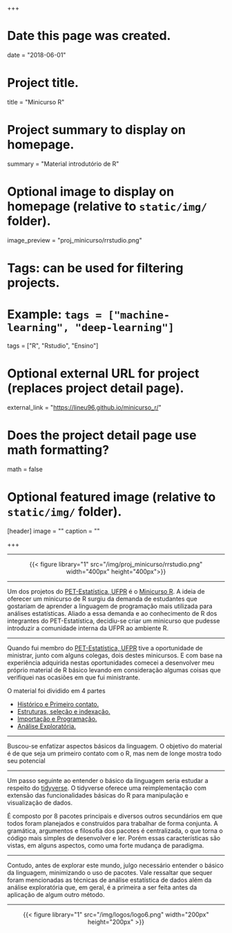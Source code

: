 +++
# Date this page was created.
date = "2018-06-01"

# Project title.
title = "Minicurso R"

# Project summary to display on homepage.
summary = "Material introdutório de R"

# Optional image to display on homepage (relative to `static/img/` folder).
image_preview = "proj_minicurso/rrstudio.png"

# Tags: can be used for filtering projects.
# Example: `tags = ["machine-learning", "deep-learning"]`
tags = ["R", "Rstudio", "Ensino"]

# Optional external URL for project (replaces project detail page).
external_link = "https://lineu96.github.io/minicurso_r/"

# Does the project detail page use math formatting?
math = false

# Optional featured image (relative to `static/img/` folder).
[header]
image = ""
caption = ""

+++

---

<center>
{{< figure library="1" src="/img/proj_minicurso/rrstudio.png" width="400px" height="400px">}}
</center>

---

Um dos projetos do [PET-Estatística, UFPR](https://pet-estatistica.github.io/site/) é o [Minicurso R](https://pet-estatistica.github.io/site/minicurso_r/). A ideia de oferecer um minicurso de R surgiu da demanda de estudantes que gostariam de aprender a linguagem de programação mais utilizada para análises estatísticas. Aliado a essa demanda e ao conhecimento de R dos integrantes do PET-Estatística, decidiu-se criar um minicurso que pudesse introduzir a comunidade interna da UFPR ao ambiente R.

---

Quando fui membro do [PET-Estatística, UFPR](https://pet-estatistica.github.io/site/) tive a oportunidade de ministrar, junto com alguns colegas, dois destes minicursos. E com base na experiência adquirida nestas oportunidades comecei a desenvolver meu próprio material de R básico levando em consideração algumas coisas que verifiquei nas ocasiões em que fui ministrante.

O material foi dividido em 4 partes

 - [Histórico e Primeiro contato.](/img/proj_minicurso/post_r1.html)
 - [Estruturas, seleção e indexação.](/img/proj_minicurso/post_r2.html)
 - [Importação e Programação.](/img/proj_minicurso/post_r3.html)
 - [Análise Exploratória.](/img/proj_minicurso/post_r4.html)
 
---

Buscou-se enfatizar aspectos básicos da linguagem. O objetivo do material é de que seja um primeiro contato com o R, mas nem de longe mostra todo seu potencial 

---

Um passo seguinte ao entender o básico da linguagem seria estudar a respeito do [tidyverse](https://www.tidyverse.org/). O tidyverse oferece uma reimplementação com extensão das funcionalidades básicas do R para manipulação e visualização de dados. 

É composto por 8 pacotes principais e diversos outros secundários em que todos foram planejados e construídos para trabalhar de forma conjunta. A gramática, argumentos e filosofia dos pacotes é centralizada, o que torna o código mais simples de desenvolver e ler. Porém essas características são vistas, em alguns aspectos, como uma forte mudança de paradigma. 

---

Contudo, antes de explorar este mundo, julgo necessário entender o básico da linguagem, minimizando o uso de pacotes. Vale ressaltar que sequer foram mencionadas as técnicas de análise estatística de dados além da análise exploratória que, em geral, é a primeira a ser feita antes da aplicação de algum outro método.

---

<center>
{{< figure library="1" src="/img/logos/logo6.png" width="200px" height="200px" >}}
</center>

